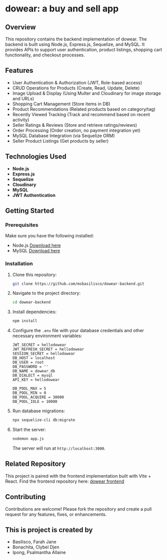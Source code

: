# dowear: a buy and sell app

## Overview
This repository contains the backend implementation of dowear. The backend is built using Node.js, Express.js, Sequelize, and MySQL. It provides APIs to support user authentication, product listings, shopping cart functionality, and checkout processes.

## Features
- User Authentication & Authorization (JWT, Role-based access)
- CRUD Operations for Products (Create, Read, Update, Delete)
- Image Upload & Display (Using Multer and Cloudinary for image storage and URLs)
- Shopping Cart Management (Store items in DB)
- Product Recommendations (Related products based on category/tag)
- Recently Viewed Tracking (Track and recommend based on recent activity)
- Seller Ratings & Reviews (Store and retrieve ratings/reviews)
- Order Processing (Order creation, no payment integration yet)
- MySQL Database Integration (via Sequelize ORM)
- Seller Product Listings (Get products by seller)

## Technologies Used
- **Node.js**
- **Express.js**
- **Sequelize**
-  **Cloudinary**
- **MySQL**
- **JWT Authentication**

## Getting Started

### Prerequisites
Make sure you have the following installed:
- Node.js [Download here](https://nodejs.org/en/download/prebuilt-installer)
- MySQL [Download here](https://www.oracle.com/mysql/technologies/mysql-enterprise-edition-downloads.html)

### Installation
1. Clone this repository:
   ```bash
   git clone https://github.com/msbasilisco/dowear-backend.git
   ```
2. Navigate to the project directory:
   ```bash
   cd dowear-backend
   ```
3. Install dependencies:
   ```bash
   npm install
   ```
4. Configure the `.env` file with your database credentials and other necessary environment variables:
   ```env
   JWT_SECRET = hellodowear
   JWT_REFRESH_SECRET = hellodowear
   SESSION_SECRET = hellodowear
   DB_HOST = localhost
   DB_USER = root
   DB_PASSWORD = ''
   DB_NAME = dowear_db
   DB_DIALECT = mysql
   API_KEY = hellodowear
   
   DB_POOL_MAX = 5
   DB_POOL_MIN = 0
   DB_POOL_ACQUIRE = 30000
   DB_POOL_IDLE = 10000
   ```
5. Run database migrations:
   ```bash
   npx sequelize-cli db:migrate
   ```
6. Start the server:
   ```bash
   nodemon app.js
   ```
   The server will run at `http://localhost:3000`.

## Related Repository
This project is paired with the frontend implementation built with Vite + React. Find the frontend repository here: [dowear frontend](https://github.com/psalmantha/dowear-frontend.git)

## Contributing
Contributions are welcome! Please fork the repository and create a pull request for any features, fixes, or enhancements.

## This is project is created by
- Basilisco, Farah Jane  
- Bonachita, Clybel Djen  
- Ipong, Psalmantha Allaine
